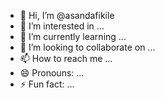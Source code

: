 - 👋 Hi, I’m @asandafikile
- 👀 I’m interested in ...
- 🌱 I’m currently learning ...
- 💞️ I’m looking to collaborate on ...
- 📫 How to reach me ...
- 😄 Pronouns: ...
- ⚡ Fun fact: ...

<!---
asandafikile/asandafikile is a ✨ special ✨ repository because its `README.md` (this file) appears on your GitHub profile.
You can click the Preview link to take a look at your changes.
--->
